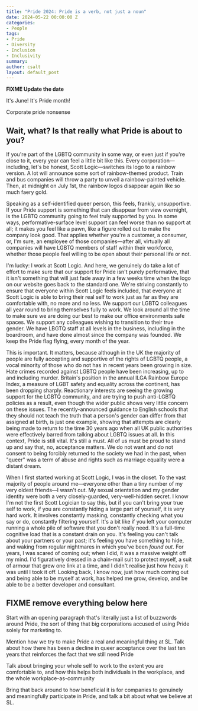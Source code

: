 ```yaml
---
title: "Pride 2024: Pride is a verb, not just a noun"
date: 2024-05-22 00:00:00 Z
categories: 
- People
tags:
- Pride
- Diversity
- Inclusion
- Inclusivity
summary: 
author: csalt
layout: default_post
---
```

**FIXME Update the date**

It's June!  It's Pride month!

Corporate pride nonsense

## Wait, what?  Is that really what Pride is about to you?

If you're part of the LGBTQ community in some way, or even just if you're close to it, every year can feel a little bit like this.  Every corporation&mdash;including, let's be honest, Scott Logic&mdash;switches its logo to a rainbow version.  A lot will announce some sort of rainbow-themed product.  Train and bus companies will throw a party to unveil a rainbow-painted vehicle.  Then, at midnight on July 1st, the rainbow logos disappear again like so much faery gold.

Speaking as a self-identified queer person, this feels, frankly, unsupportive.  If your Pride support is something that can disappear from view overnight, is the LGBTQ community going to feel truly supported by you.  In some ways, performative-surface level support can feel worse than no support at all; it makes you feel like a pawn, like a figure rolled out to make the company look good.  That applies whether you're a customer, a consumer, or, I'm sure, an employee of those companies&mdash;after all, virtually all companies will have LGBTQ members of staff within their workforce, whether those people feel willing to be open about their personal life or not.

I'm lucky: I work at Scott Logic.  And here, we genuinely do take a lot of effort to make sure that our support for Pride isn't purely performative, that it isn't something that will just fade away in a few weeks time when the logo on our website goes back to the standard one.  We're striving constantly to ensure that everyone within Scott Logic feels included, that everyone at Scott Logic is able to bring their real self to work just as far as they are comfortable with, no more and no less.  We support our LGBTQ colleagues all year round to bring themselves fully to work.  We look around all the time to make sure we are doing our best to make our office environments safe spaces.  We support any colleagues wishing to transition to their true gender.  We have LBGTQ staff at all levels in the business, including in the boardroom, and have done almost since the company was founded.  We keep the Pride flag flying, every month of the year.

This is important.  It matters, because although in the UK the majority of people are fully accepting and supportive of the rights of LGBTQ people, a vocal minority of those who do not has in recent years been growing in size.  Hate crimes recorded against LGBTQ people have been increasing, up to and including murder.  Britain's position in the annual ILGA Rainbow Europe Index, a measure of LGBT safety and equality across the continent, has been dropping sharply.  Reactionary interests are seeing the growing support for the LGBTQ community, and are trying to push anti-LGBTQ policies as a result, even though the wider public shows very little concern on these issues.  The recently-announced guidance to English schools that they should not teach the truth that a person's gender can differ from that assigned at birth, is just one example, showing that attempts are clearly being made to return to the time 30 years ago when all UK public authorities were effectively barred from talking about LGBTQ issues at all.  In this context, Pride is still vital.  It's still a must.  All of us must be proud to stand up and say that, no, acceptance matters.  We do not want and do not consent to being forcibly returned to the society we had in the past, when "queer" was a term of abuse and rights such as marriage equality were a distant dream.

When I first started working at Scott Logic, I was in the closet.  To the vast majority of people around me&mdash;everyone other than a tiny number of my very oldest friends&mdash;I wasn't out.  My sexual orientation and my gender identity were both a very closely-guarded, very-well-hidden secret.  I know I'm not the first Scott Logician to say this, but if you can't bring your true self to work, if you are constantly hiding a large part of yourself, it is very hard work.  It involves constantly masking, constantly checking what you say or do, constantly filtering yourself.  It's a bit like if you left your computer running a whole pile of software that you don't really need.  It's a full-time cognitive load that is a constant drain on you.  It's feeling you can't talk about your partners or your past; it's feeling you have something to hide, and waking from regular nightmares in which you've been *found out*.  For years, I was scared of coming out; when I did, it was a massive weight off my mind.  I'd figuratively dressed in a chain-mail suit to protect myself, a suit of armour that grew one link at a time, and I didn't realise just how heavy it was until I took it off.  Looking back, I know now, just how much coming out and being able to be myself at work, has helped me grow, develop, and be able to be a better developer and consultant.

**FIXME remove everything below here**
-- 
Start with an opening paragraph that's literally just a list of buzzwords around Pride, the sort of thing that big corporations accused of using Pride solely for marketing to.
 
Mention how we try to make Pride a real and meaningful thing at SL.  Talk about how there has been a decline in queer acceptance over the last ten years that reinforces the fact that we still need Pride
 
Talk about bringing your whole self to work to the extent you are comfortable to, and how this helps both individuals in the workplace, and the whole workplace-as-community
 
Bring that back around to how beneficial it is for companies to genuinely and meaningfully participate in Pride, and talk a bit about what we believe at SL.